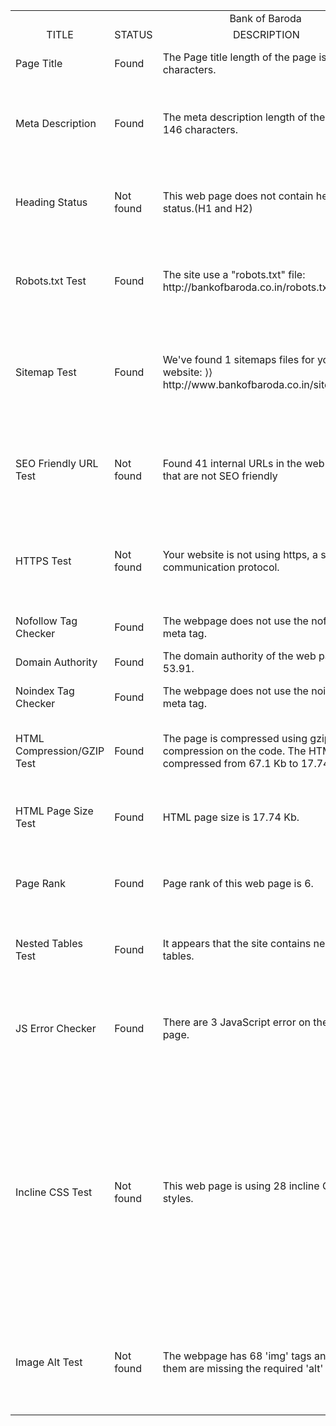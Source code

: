 <html>
<body>
<table>
<tr>
<td align="center" colspan="4">Bank of Baroda </td></tr>
<tr><td align="center">TITLE</td><td align="center">STATUS</td><td align="center">DESCRIPTION</td><td align="center">SUGGESTIONS</td></tr>
<tr><td>Page Title</td><td>Found</td><td> The Page title length of the page is 48 characters.</td><td> Most search engines will truncate Page title to 65 characters.</td></tr>
<tr><td>Meta Description</td><td>Found</td><td>The meta description length of the page is 146 characters.</td><td> Use keywords in your meta description tag and make sure that the meta description length does not exceed more than 150 characters.</td></tr>
<tr><td>Heading Status</td><td>Not found</td><td>This web page does not contain heading status.(H1 and H2)</td><td>H1 and H2 is an important factor influencing page ranking and there should be a relevant heading tag in the web page which can make it easy to search.</td></tr>
<tr><td>Robots.txt Test</td><td>Found</td><td>The site use a "robots.txt" file: http://bankofbaroda.co.in/robots.txt</td><td>A robots.txt file must be present as it gives instructions to web robots about the pages the website owner that doesn’t wish to be ‘crawled’.</td></tr>
<tr><td>Sitemap Test</td><td>Found</td><td>We've found 1 sitemaps files for your website:
⟩⟩ http://www.bankofbaroda.co.in/sitemap.xml</td><td>Having sitemap not only makes the navigation easy and better visibility by search engines.It also offer the opportunity to inform search engines immediately about any changes on your site.</td></tr>
<tr><td>SEO Friendly URL Test	</td><td>Not found</td><td>Found 41 internal URLs in the web page that are not SEO friendly</td><td>In this, uppercase alphabets and special characters(eg:- & ? %) are not supported by SEO but it only contains lowercase alphabets, numbers,slashes(/) and dash(-) only.</td></tr>
<tr><td>HTTPS Test</td><td>Not found</td><td>Your website is not using https, a secure communication protocol.</td><td>It is for sites that do not collect sensitive customer information, search engines suggest that switching to https is an increasingly good idea and may help improve rankings.</td></tr>
<tr><td>Nofollow Tag Checker	</td><td>Found</td><td>The webpage does not use the nofollow meta tag. </td><td>The web page that search engines will crawl all links from the webpage.</td></tr>
<tr><td>Domain Authority	</td><td>Found</td><td>The domain authority of the web page is 53.91.</td><td>It is good to have domain authority more than 20.</td></tr>
<tr><td>Noindex Tag Checker	</td><td>Found</td><td>The webpage does not use the noindex meta tag.</td> <td>The webpage will be read and indexed by search engines.</td></tr>
<tr><td>HTML Compression/GZIP Test</td><td>Found	</td><td>The page is compressed using gzip compression on the code. The HTML is compressed from 67.1 Kb to 17.74 Kb.</td><td>There has been 73% size saving whereas, this helps ensure a faster loading web page and improved user experience.</td></tr>
<tr><td>HTML Page Size Test	</td><td>Found</td><td> HTML page size is 17.74 Kb.</td><td> This page size is under the average web page size of 33 Kb whereas, this leads to a faster page loading time than average.</td></tr>
<tr><td>Page Rank</td><td>Found</td><td>Page rank of this web page is 6.</td><td>The page rank for this web page is good. The higher the page rank, it is more likely to appear at the top of the search engine result.</td></tr>
<tr><td>Nested Tables Test</td><td>Found</td><td>It appears that the site contains nested tables.</td><td>Nested tables can be slow to render in some browsers. So use a CSS layout to reduce both HTML size and page loading time.</td></tr>
<tr><td>JS Error Checker</td><td>Found</td><td>There are 3 JavaScript error on the web page.</td><td>First of all, locate the source of errors, then use JS plugins or other third party code, you must carefully read the documentation and Syntax errors (a typo or missing character) to fix</td></tr>
<tr><td>Incline CSS Test</td><td>Not found</td><td>This web page is using 28 incline CSS styles.</td><td>It is a good practice to move all the inline CSS rules into an external file in order to make your page "lighter" in weight and decrease the code to text ratio.<ul>
<li>First, check the HTML code of the page and identify all style attributes.</li>
<li>Then for each style attribute found must be properly moved to all declarations in the external CSS file and remove the style attribute.</li></ul></td></tr>
<tr><td>Image Alt Test</td><td>Not found</td><td>The webpage has 68 'img' tags and 38 of them are missing the required 'alt' attribute.</td><td>You must add an alt attribute to every img tag used into your webpage.
An image with an alternate text specified is inserted using the following HTML line:
<img src=image.png alt=text_to_describe_your_image></td></tr>
</table>
</body>
</html>
